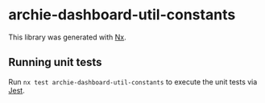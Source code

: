 # archie-dashboard-util-constants

This library was generated with [Nx](https://nx.dev).

## Running unit tests

Run `nx test archie-dashboard-util-constants` to execute the unit tests via [Jest](https://jestjs.io).
